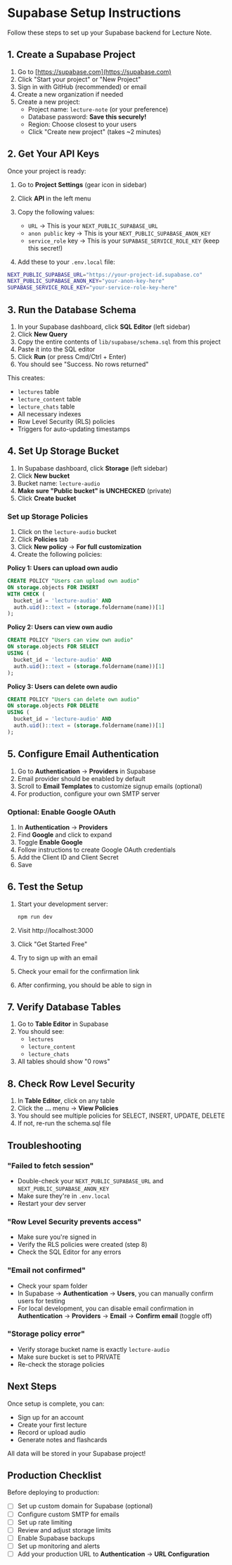 # Supabase Setup Instructions

Follow these steps to set up your Supabase backend for Lecture Note.

## 1. Create a Supabase Project

1. Go to [https://supabase.com](https://supabase.com)
2. Click "Start your project" or "New Project"
3. Sign in with GitHub (recommended) or email
4. Create a new organization if needed
5. Create a new project:
   - Project name: `lecture-note` (or your preference)
   - Database password: **Save this securely!**
   - Region: Choose closest to your users
   - Click "Create new project" (takes ~2 minutes)

## 2. Get Your API Keys

Once your project is ready:

1. Go to **Project Settings** (gear icon in sidebar)
2. Click **API** in the left menu
3. Copy the following values:
   - `URL` → This is your `NEXT_PUBLIC_SUPABASE_URL`
   - `anon public` key → This is your `NEXT_PUBLIC_SUPABASE_ANON_KEY`
   - `service_role` key → This is your `SUPABASE_SERVICE_ROLE_KEY` (keep this secret!)

4. Add these to your `.env.local` file:

```bash
NEXT_PUBLIC_SUPABASE_URL="https://your-project-id.supabase.co"
NEXT_PUBLIC_SUPABASE_ANON_KEY="your-anon-key-here"
SUPABASE_SERVICE_ROLE_KEY="your-service-role-key-here"
```

## 3. Run the Database Schema

1. In your Supabase dashboard, click **SQL Editor** (left sidebar)
2. Click **New Query**
3. Copy the entire contents of `lib/supabase/schema.sql` from this project
4. Paste it into the SQL editor
5. Click **Run** (or press Cmd/Ctrl + Enter)
6. You should see "Success. No rows returned"

This creates:
- `lectures` table
- `lecture_content` table
- `lecture_chats` table
- All necessary indexes
- Row Level Security (RLS) policies
- Triggers for auto-updating timestamps

## 4. Set Up Storage Bucket

1. In Supabase dashboard, click **Storage** (left sidebar)
2. Click **New bucket**
3. Bucket name: `lecture-audio`
4. **Make sure "Public bucket" is UNCHECKED** (private)
5. Click **Create bucket**

### Set up Storage Policies

1. Click on the `lecture-audio` bucket
2. Click **Policies** tab
3. Click **New policy** → **For full customization**
4. Create the following policies:

**Policy 1: Users can upload own audio**
```sql
CREATE POLICY "Users can upload own audio"
ON storage.objects FOR INSERT
WITH CHECK (
  bucket_id = 'lecture-audio' AND
  auth.uid()::text = (storage.foldername(name))[1]
);
```

**Policy 2: Users can view own audio**
```sql
CREATE POLICY "Users can view own audio"
ON storage.objects FOR SELECT
USING (
  bucket_id = 'lecture-audio' AND
  auth.uid()::text = (storage.foldername(name))[1]
);
```

**Policy 3: Users can delete own audio**
```sql
CREATE POLICY "Users can delete own audio"
ON storage.objects FOR DELETE
USING (
  bucket_id = 'lecture-audio' AND
  auth.uid()::text = (storage.foldername(name))[1]
);
```

## 5. Configure Email Authentication

1. Go to **Authentication** → **Providers** in Supabase
2. Email provider should be enabled by default
3. Scroll to **Email Templates** to customize signup emails (optional)
4. For production, configure your own SMTP server

### Optional: Enable Google OAuth

1. In **Authentication** → **Providers**
2. Find **Google** and click to expand
3. Toggle **Enable Google**
4. Follow instructions to create Google OAuth credentials
5. Add the Client ID and Client Secret
6. Save

## 6. Test the Setup

1. Start your development server:
   ```bash
   npm run dev
   ```

2. Visit http://localhost:3000
3. Click "Get Started Free"
4. Try to sign up with an email
5. Check your email for the confirmation link
6. After confirming, you should be able to sign in

## 7. Verify Database Tables

1. Go to **Table Editor** in Supabase
2. You should see:
   - `lectures`
   - `lecture_content`
   - `lecture_chats`
3. All tables should show "0 rows"

## 8. Check Row Level Security

1. In **Table Editor**, click on any table
2. Click the **…** menu → **View Policies**
3. You should see multiple policies for SELECT, INSERT, UPDATE, DELETE
4. If not, re-run the schema.sql file

## Troubleshooting

### "Failed to fetch session"
- Double-check your `NEXT_PUBLIC_SUPABASE_URL` and `NEXT_PUBLIC_SUPABASE_ANON_KEY`
- Make sure they're in `.env.local`
- Restart your dev server

### "Row Level Security prevents access"
- Make sure you're signed in
- Verify the RLS policies were created (step 8)
- Check the SQL Editor for any errors

### "Email not confirmed"
- Check your spam folder
- In Supabase → **Authentication** → **Users**, you can manually confirm users for testing
- For local development, you can disable email confirmation in **Authentication** → **Providers** → **Email** → **Confirm email** (toggle off)

### "Storage policy error"
- Verify storage bucket name is exactly `lecture-audio`
- Make sure bucket is set to PRIVATE
- Re-check the storage policies

## Next Steps

Once setup is complete, you can:
- Sign up for an account
- Create your first lecture
- Record or upload audio
- Generate notes and flashcards

All data will be stored in your Supabase project!

## Production Checklist

Before deploying to production:

- [ ] Set up custom domain for Supabase (optional)
- [ ] Configure custom SMTP for emails
- [ ] Set up rate limiting
- [ ] Review and adjust storage limits
- [ ] Enable Supabase backups
- [ ] Set up monitoring and alerts
- [ ] Add your production URL to **Authentication** → **URL Configuration**
